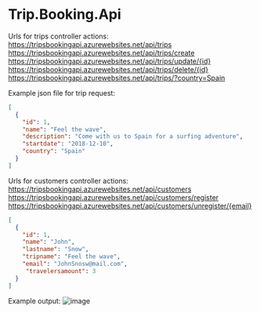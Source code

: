 # Trip.Booking.Api
Urls for trips controller actions:<br/>
https://tripsbookingapi.azurewebsites.net/api/trips <br/>
https://tripsbookingapi.azurewebsites.net/api/trips/create<br/>
https://tripsbookingapi.azurewebsites.net/api/trips/update/{id}<br/>
https://tripsbookingapi.azurewebsites.net/api/trips/delete/{id}<br/>
https://tripsbookingapi.azurewebsites.net/api/trips/?country=Spain

Example json file for trip request:
```json
[
  {
    "id": 1,
    "name": "Feel the wave",
    "description": "Come with us to Spain for a surfing adventure",
    "startdate": "2018-12-10",
    "country": "Spain"
  }
]
```
Urls for customers controller actions:<br/>
https://tripsbookingapi.azurewebsites.net/api/customers<br/>
https://tripsbookingapi.azurewebsites.net/api/customers/register<br/>
https://tripsbookingapi.azurewebsites.net/api/customers/unregister/{email}<br/>

```json
[
  {
    "id": 1,
    "name": "John",
    "lastname": "Snow",
    "tripname": "Feel the wave",
    "email": "JohnSnosw@mail.com",
     "travelersamount": 3
  }
]
  ```
Example output:
![image](https://user-images.githubusercontent.com/16777051/174497921-6c9c5cc8-00cf-43da-900b-226d8537247b.png)
